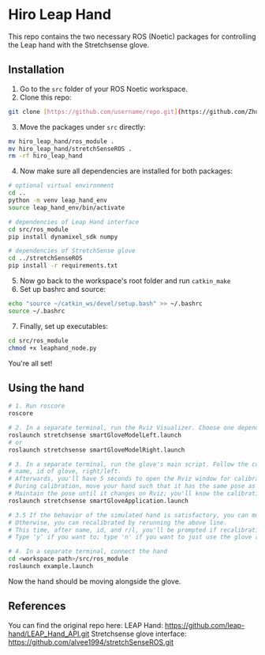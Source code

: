 # Hiro Leap Hand
This repo contains the two necessary ROS (Noetic) packages for controlling the Leap hand with the Stretchsense glove. 

## Installation
1. Go to the `src` folder of your ROS Noetic workspace.
2. Clone this repo:
```bash
git clone [https://github.com/username/repo.git](https://github.com/ZhunC/hiro_leap_hand.git)
```
3. Move the packages under `src` directly:
```bash
mv hiro_leap_hand/ros_module .
mv hiro_leap_hand/stretchSenseROS .
rm -rf hiro_leap_hand
```
4. Now make sure all dependencies are installed for both packages:
```bash
# optional virtual environment
cd ..
python -m venv leap_hand_env
source leap_hand_env/bin/activate

# dependencies of Leap Hand interface
cd src/ros_module
pip install dynamixel_sdk numpy

# dependencies of StretchSense glove
cd ../stretchSenseROS
pip install -r requirements.txt
```
5. Now go back to the workspace's root folder and run `catkin_make`
6. Set up bashrc and source:
```bash
echo "source ~/catkin_ws/devel/setup.bash" >> ~/.bashrc
source ~/.bashrc
```
7. Finally, set up executables:
```bash
cd src/ros_module
chmod +x leaphand_node.py
```
You're all set! 

## Using the hand
```bash
# 1. Run roscore
roscore

# 2. In a separate terminal, run the Rviz Visualizer. Choose one depending on which hand it is.
roslaunch stretchsense smartGloveModelLeft.launch
# or
roslaunch stretchsense smartGloveModelRight.launch

# 3. In a separate terminal, run the glove's main script. Follow the console instructions to input:
# name, id of glove, right/left.
# Afterwards, you'll have 5 seconds to open the Rviz window for calibration.
# During calibration, move your hand such that it has the same pose as shown in Rviz.
# Maintain the pose until it changes on Rviz; you'll know the calibration is finished once the simulated hand in Rviz starts moving along yours.
roslaunch stretchsense smartGloveApplication.launch

# 3.5 If the behavior of the simulated hand is satisfactory, you can move onto step 4.
# Otherwise, you can recalibrated by rerunning the above line.
# This time, after name, id, and r/l, you'll be prompted if recalibration is needed.
# Type 'y' if you want to; type 'n' if you want to just use the glove as it is.

# 4. In a separate terminal, connect the hand
cd <workspace path>/src/ros_module
roslaunch example.launch
```
Now the hand should be moving alongside the glove. 

## References
You can find the original repo here:
LEAP Hand: https://github.com/leap-hand/LEAP_Hand_API.git
Stretchsense glove interface: https://github.com/alvee1994/stretchSenseROS.git
